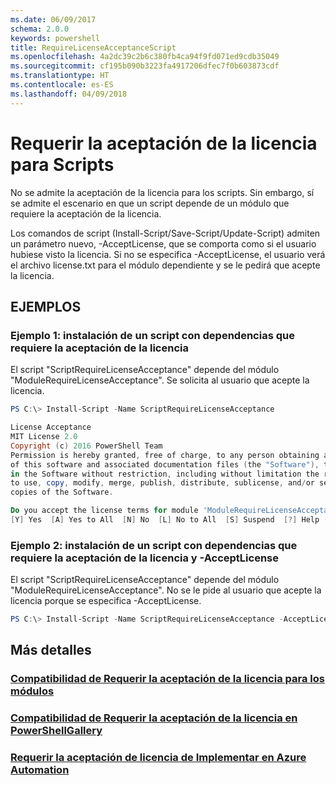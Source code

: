 ```yaml
---
ms.date: 06/09/2017
schema: 2.0.0
keywords: powershell
title: RequireLicenseAcceptanceScript
ms.openlocfilehash: 4a2dc39c2b6c380fb4ca94f9fd071ed9cdb35049
ms.sourcegitcommit: cf195b090b3223fa4917206dfec7f0b603873cdf
ms.translationtype: HT
ms.contentlocale: es-ES
ms.lasthandoff: 04/09/2018
---
```

# <a name="requiring-license-acceptance-for-scripts"></a>Requerir la aceptación de la licencia para Scripts

No se admite la aceptación de la licencia para los scripts. Sin embargo, sí se admite el escenario en que un script depende de un módulo que requiere la aceptación de la licencia.

Los comandos de script (Install-Script/Save-Script/Update-Script) admiten un parámetro nuevo, -AcceptLicense, que se comporta como si el usuario hubiese visto la licencia. Si no se especifica -AcceptLicense, el usuario verá el archivo license.txt para el módulo dependiente y se le pedirá que acepte la licencia.

## <a name="examples"></a>EJEMPLOS

### <a name="example-1-install-script-with-dependencies-requiring-license-acceptance"></a>Ejemplo 1: instalación de un script con dependencias que requiere la aceptación de la licencia
El script "ScriptRequireLicenseAcceptance" depende del módulo "ModuleRequireLicenseAcceptance". Se solicita al usuario que acepte la licencia.
```PowerShell
PS C:\> Install-Script -Name ScriptRequireLicenseAcceptance

License Acceptance
MIT License 2.0
Copyright (c) 2016 PowerShell Team
Permission is hereby granted, free of charge, to any person obtaining a copy
of this software and associated documentation files (the "Software"), to deal
in the Software without restriction, including without limitation the rights
to use, copy, modify, merge, publish, distribute, sublicense, and/or sell
copies of the Software.

Do you accept the license terms for module 'ModuleRequireLicenseAcceptance'.
[Y] Yes  [A] Yes to All  [N] No  [L] No to All  [S] Suspend  [?] Help (default is "N"):
```

### <a name="example-2-install-script-with-dependencies-requiring-license-acceptance-and--acceptlicense"></a>Ejemplo 2: instalación de un script con dependencias que requiere la aceptación de la licencia y -AcceptLicense
El script "ScriptRequireLicenseAcceptance" depende del módulo "ModuleRequireLicenseAcceptance". No se le pide al usuario que acepte la licencia porque se especifica -AcceptLicense.
```PowerShell
PS C:\> Install-Script -Name ScriptRequireLicenseAcceptance -AcceptLicense
```

## <a name="more-details"></a>Más detalles
### <a name="require-license-acceptance-support-for-modulesmodulerequirelicenseacceptancemd"></a>[Compatibilidad de Requerir la aceptación de la licencia para los módulos](../module/RequireLicenseAcceptance.md)

### <a name="require-license-acceptance-support-on-powershellgallerypsgallerypsgalleryrequireslicenseacceptancemd"></a>[Compatibilidad de Requerir la aceptación de la licencia en PowerShellGallery](../../psgallery/psgallery_requires_license_acceptance.md)

### <a name="require-license-acceptance-on-deploy-to-azure-automationpsgallerypsgallerydeploytoazureautomationrequirelicenseacceptancemd"></a>[Requerir la aceptación de licencia de Implementar en Azure Automation](../../psgallery/psgallery_deploy_to_azure_automation_requireLicenseAcceptance.md)